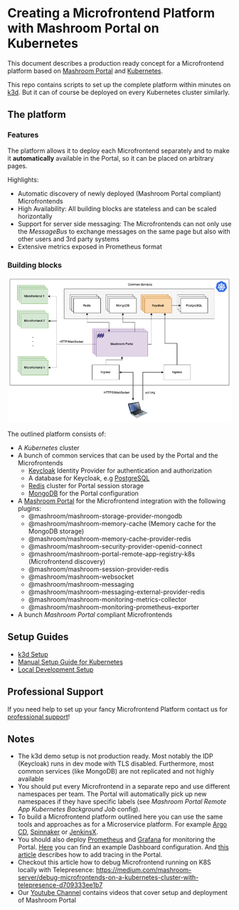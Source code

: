 
# Creating a Microfrontend Platform with Mashroom Portal on Kubernetes

This document describes a production ready concept for a Microfrontend platform based
on [Mashroom Portal](https://mashroom-server.com) and [Kubernetes](https://kubernetes.io).

This repo contains scripts to set up the complete platform within minutes on [k3d](https://k3d.io).
But it can of course be deployed on every Kubernetes cluster similarly.

## The platform

### Features

The platform allows it to deploy each Microfrontend separately and to make it **automatically** available in the Portal,
so it can be placed on arbitrary pages.

Highlights:

 * Automatic discovery of newly deployed (Mashroom Portal compliant) Microfrontends
 * High Availability: All building blocks are stateless and can be scaled horizontally
 * Support for server side messaging: The Microfrontends can not only use the *MessageBus* to exchange messages on the same page
   but also with other users and 3rd party systems
 * Extensive metrics exposed in Prometheus format

### Building blocks

![The platform](./images/platform.png)

The outlined platform consists of:

 * A *Kubernetes* cluster
 * A bunch of common services that can be used by the Portal and the Microfrontends
     * [Keycloak](https://www.keycloak.org) Identity Provider for authentication and authorization
     * A database for Keycloak, e.g [PostgreSQL](https://www.postgresql.org)
     * [Redis](https://redis.io) cluster for Portal session storage
     * [MongoDB](https://www.mongodb.com) for the Portal configuration
 * A [Mashroom Portal](https://mashroom-server.com) for the Microfrontend integration with the following plugins:
     * @mashroom/mashroom-storage-provider-mongodb
     * @mashroom/mashroom-memory-cache (Memory cache for the MongoDB storage)
     * @mashroom/mashroom-memory-cache-provider-redis
     * @mashroom/mashroom-security-provider-openid-connect
     * @mashroom/mashroom-portal-remote-app-registry-k8s (Microfrontend discovery)
     * @mashroom/mashroom-session-provider-redis
     * @mashroom/mashroom-websocket
     * @mashroom/mashroom-messaging
     * @mashroom/mashroom-messaging-external-provider-redis
     * @mashroom/mashroom-monitoring-metrics-collector
     * @mashroom/mashroom-monitoring-prometheus-exporter
 * A bunch *Mashroom Portal* compliant Microfrontends

## Setup Guides

 * [k3d Setup](SETUP_K3D.md)
 * [Manual Setup Guide for Kubernetes](SETUP_K8S_MANUAL.md)
 * [Local Development Setup](SETUP_LOCAL_DEV.md)

## Professional Support

If you need help to set up your fancy Microfrontend Platform
contact us for [professional support](mailto:mashroom@nonblocking.at)!

## Notes

 * The k3d demo setup is not production ready. Most notably the IDP (Keycloak) runs in dev mode with TLS disabled.
   Furthermore, most common services (like MongoDB) are not replicated and not highly available
 * You should put every Microfrontend in a separate repo and use different namespaces per team.
   The Portal will automatically pick up new namespaces if they have specific labels (see *Mashroom Portal Remote App Kubernetes Background Job* config).
 * To build a Microfrontend platform outlined here you can use the same tools and approaches as for a Microservice platform.
   For example [Argo CD](https://argoproj.github.io/cd), [Spinnaker](https://www.spinnaker.io) or [JenkinsX](https://jenkins-x.io).
 * You should also deploy [Prometheus](https://prometheus.io/) and [Grafana](https://grafana.com/) for monitoring the Portal.
   [Here](https://github.com/nonblocking/mashroom/blob/master/packages/plugin-packages/mashroom-monitoring-prometheus-exporter/test/grafana-test/grafana/provisioning/dashboards/Mashroom%20Dashboard.json) you can find an example Dashboard configuration.
   And [this article](https://medium.com/mashroom-server/connecting-mashroom-to-the-grafana-observability-stack-4cd6a2520515) describes how to add tracing in the Portal.
 * Checkout this article how to debug Microfrontend running on K8S locally with Telepresence:
   https://medium.com/mashroom-server/debug-microfrontends-on-a-kubernetes-cluster-with-telepresence-d709333ee1b7
 * Our [Youtube Channel](https://www.youtube.com/@mashroomserver) contains videos that cover setup and deployment of Mashroom Portal

